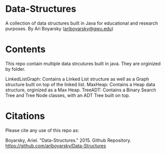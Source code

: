 # Data-Structures
A collection of data structures built in Java for educational and research purposes.
By Ari Boyarsky (ariboyarsky@gwu.edu)

# Contents
This repo contain multiple data strcutures built in java. They are orginized by folder.

LinkedListGraph: Contains a Linked List structure as well as a Graph structure built on top of the linked list.
MaxHeap: Contains a Heap data structure, orginized as a Max Heap.
TreeADT: Contains a Binary Search Tree and Tree Node classes, with an ADT Tree built on top.

# Citations

Please cite any use of this repo as:

Boyarsky, Ariel. "Data-Structures." 2015. Github Repository. https://github.com/ariboyarsky/Data-Structures
